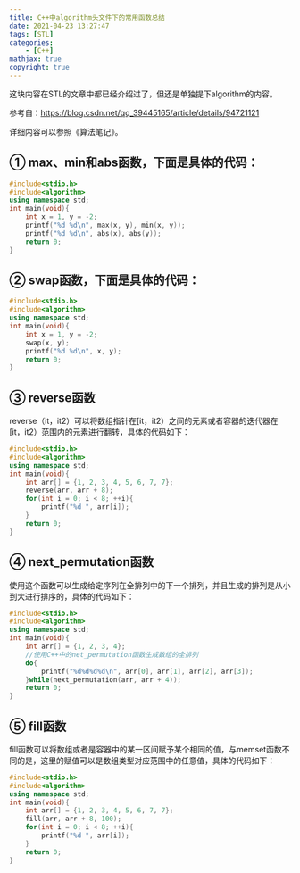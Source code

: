 ```yaml
---
title: C++中algorithm头文件下的常用函数总结
date: 2021-04-23 13:27:47
tags: [STL]
categories: 
	- [C++]
mathjax: true
copyright: true
---
```


这块内容在STL的文章中都已经介绍过了，但还是单独提下algorithm的内容。

参考自：https://blog.csdn.net/qq_39445165/article/details/94721121

详细内容可以参照《算法笔记》。

<!--more-->

## ① max、min和abs函数，下面是具体的代码：

```C++
#include<stdio.h>
#include<algorithm>
using namespace std;
int main(void){
	int x = 1, y = -2;
	printf("%d %d\n", max(x, y), min(x, y));
	printf("%d %d\n", abs(x), abs(y));
	return 0;
}
```

## ② swap函数，下面是具体的代码：

```C++
#include<stdio.h>
#include<algorithm>
using namespace std;
int main(void){
	int x = 1, y = -2;
	swap(x, y);
	printf("%d %d\n", x, y);
	return 0;
}
```

## ③ reverse函数

reverse（it，it2）可以将数组指针在[it，it2）之间的元素或者容器的迭代器在[it，it2）范围内的元素进行翻转，具体的代码如下：

```C++
#include<stdio.h>
#include<algorithm>
using namespace std;
int main(void){
	int arr[] = {1, 2, 3, 4, 5, 6, 7, 7};
	reverse(arr, arr + 8);
	for(int i = 0; i < 8; ++i){
		printf("%d ", arr[i]);
	}
	return 0;
}
```

## ④ next_permutation函数

使用这个函数可以生成给定序列在全排列中的下一个排列，并且生成的排列是从小到大进行排序的，具体的代码如下：

```C++
#include<stdio.h>
#include<algorithm>
using namespace std;
int main(void){
	int arr[] = {1, 2, 3, 4};
	//使用C++中的net_permutation函数生成数组的全排列
	do{
		printf("%d%d%d%d\n", arr[0], arr[1], arr[2], arr[3]);
	}while(next_permutation(arr, arr + 4));
	return 0;
}
```

## ⑤ fill函数

fill函数可以将数组或者是容器中的某一区间赋予某个相同的值，与memset函数不同的是，这里的赋值可以是数组类型对应范围中的任意值，具体的代码如下：

```C++
#include<stdio.h>
#include<algorithm>
using namespace std;
int main(void){
	int arr[] = {1, 2, 3, 4, 5, 6, 7, 7};
	fill(arr, arr + 8, 100);
	for(int i = 0; i < 8; ++i){
		printf("%d ", arr[i]);
	}
	return 0;
}
```

